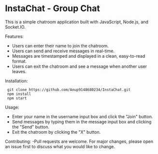 # InstaChat - Group Chat

This is a simple chatroom application built with JavaScript, Node.js, and Socket.IO.

Features:
- Users can enter their name to join the chatroom.
- Users can send and receive messages in real-time.
- Messages are timestamped and displayed in a clean, easy-to-read format.
- Users can exit the chatroom and see a message when another user leaves.

Installation:
```
 git clone https://github.com/Anup9148680234/InstaChat.git
 npm install
 npm start
```

Usage:
- Enter your name in the username input box and click the "Join" button.
- Send messages by typing them in the message input box and clicking the "Send" button.
- Exit the chatroom by clicking the "X" button.

Contributing:
-Pull requests are welcome. For major changes, please open an issue first to discuss what you would like to change.
